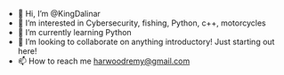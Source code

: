 - 👋 Hi, I’m @KingDalinar
- 👀 I’m interested in Cybersecurity, fishing, Python, c++, motorcycles
- 🌱 I’m currently learning Python
- 💞️ I’m looking to collaborate on anything introductory! Just starting out here!
- 📫 How to reach me harwoodremy@gmail.com

<!---
KingDalinar/KingDalinar is a ✨ special ✨ repository because its `README.md` (this file) appears on your GitHub profile.
You can click the Preview link to take a look at your changes.
--->

